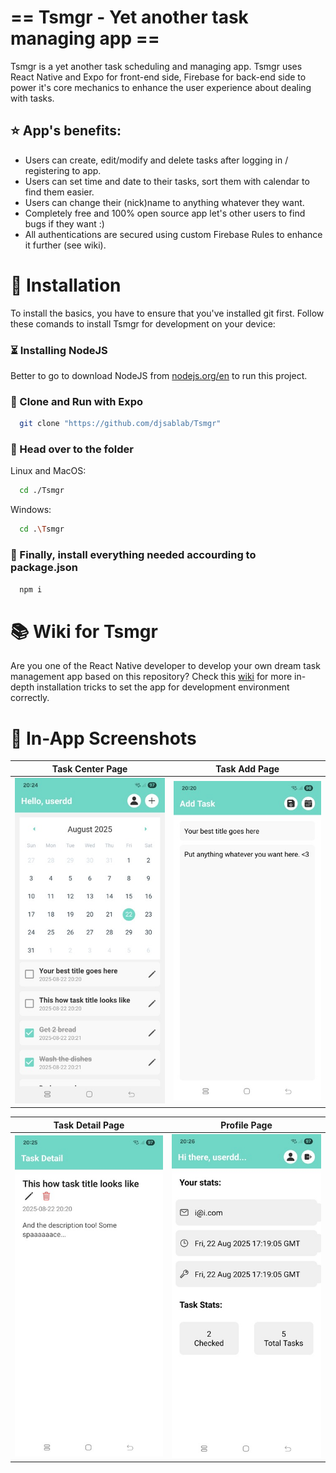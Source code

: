 
# == Tsmgr - Yet another task managing app == 

Tsmgr is a yet another task scheduling and managing app. Tsmgr uses React Native and Expo for front-end side, Firebase for back-end side to power it's core mechanics to enhance the user experience about dealing with tasks.

## ⭐ App's benefits:
 - Users can create, edit/modify and delete tasks after logging in / registering to app.
 - Users can set time and date to their tasks, sort them with calendar to find them easier.
 - Users can change their (nick)name to anything whatever they want.
 - Completely free and 100% open source app let's other users to find bugs if they want :)
 - All authentications are secured using custom Firebase Rules to enhance it further (see wiki).

 # 🚀 Installation
To install the basics, you have to ensure that you've installed git first. Follow these comands to install Tsmgr for development on your device:

### ⏳ Installing NodeJS
Better to go to download NodeJS from [nodejs.org/en](https://nodejs.org/en) to run this project.

### 🧪 Clone and Run with Expo
```bash
  git clone "https://github.com/djsablab/Tsmgr"
```
### 🧩 Head over to the folder
Linux and MacOS:
```bash
  cd ./Tsmgr
```
Windows:
```bash
  cd .\Tsmgr
```

### 🚀 Finally, install everything needed accourding to **package.json**
```bash
  npm i
```

# 📚 Wiki for Tsmgr
Are you one of the React Native developer to develop your own dream task management app based on this repository? Check this [wiki](https://github.com/djsablab/Tsmgr/wiki) for more in-depth installation tricks to set the app for development environment correctly.

 # 📸 In-App Screenshots
 | Task Center Page | Task Add Page |
|---------|---------|
| ![Screenshot 1](https://raw.githubusercontent.com/djsablab/djsablab/refs/heads/main/res/tsmgr/img1.jpg) | ![Screenshot 2](https://raw.githubusercontent.com/djsablab/djsablab/refs/heads/main/res/tsmgr/img2.jpg) |

| Task Detail Page | Profile Page |
|---------|---------|
| ![Screenshot 1](https://raw.githubusercontent.com/djsablab/djsablab/refs/heads/main/res/tsmgr/img3.jpg) | ![Screenshot 2](https://raw.githubusercontent.com/djsablab/djsablab/refs/heads/main/res/tsmgr/img4.jpg) |
